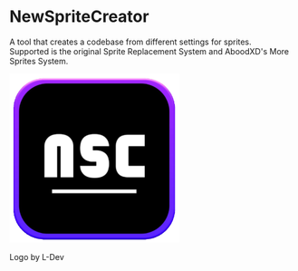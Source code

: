 # NewSpriteCreator

A tool that creates a codebase from different settings for sprites.\
Supported is the original Sprite Replacement System and AboodXD's More Sprites System.


<img src="newnsclogo.png" width="300" >

Logo by L-Dev
